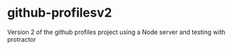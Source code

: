 # github-profilesv2
Version 2 of the github profiles project using a Node server and testing with protractor
